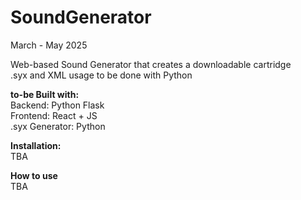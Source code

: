 # SoundGenerator
March - May 2025

Web-based Sound Generator that creates a downloadable cartridge <br>
.syx and XML usage to be done with Python <br>

**to-be Built with:** <br>
Backend: Python Flask <br>
Frontend: React + JS <br>
.syx Generator: Python <br>

**Installation:** <br>
TBA <br>

**How to use** <br>
TBA
